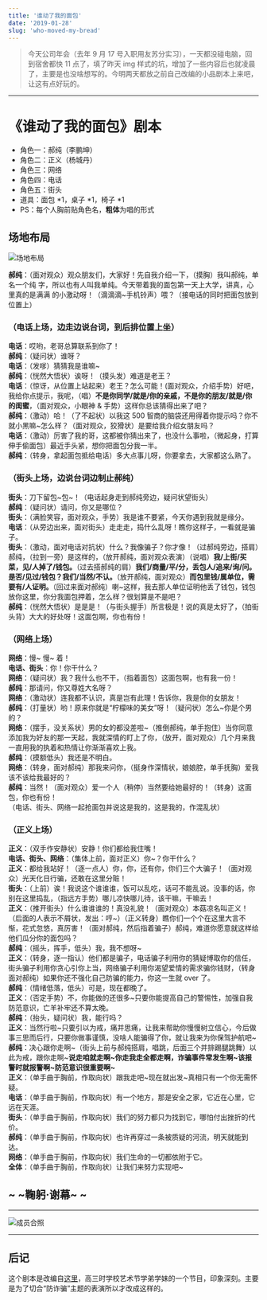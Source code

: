 ```yaml
---
title: '谁动了我的面包'
date: '2019-01-28'
slug: 'who-moved-my-bread'
---
```


> 今天公司年会（去年 9 月 17 号入职用友苏分实习），一天都没碰电脑，回到宿舍都快 11 点了，填了昨天 img 样式的坑，增加了一些内容后也就凌晨了，主要是也没啥想写的。今明两天都放之前自己改编的小品剧本上来吧，让这有点好玩的。  

----

# 《谁动了我的面包》剧本

- 角色一：郝纯（李鹏坤）
- 角色二：正义（杨城丹）
- 角色三：网络
- 角色四：电话
- 角色五：街头
- 道具：面包 *1，桌子 *1，椅子 *1
- PS：每个人胸前贴角色名，**粗体**为唱的形式  

## 场地布局

![场地布局](https://zsdycs.sirv.com/lipk.org/2019-01-28-who-moved-my-bread.png)  

**郝纯**：（面对观众）观众朋友们，大家好！先自我介绍一下，（摸胸）我叫郝纯，单名一个纯
字，所以也有人叫我单纯。今天带着我的面包第一天上大学，讲真，心里真的是满满
的小激动呀！（滴滴滴~手机铃声）喂？（接电话的同时把面包放到位置上）

### （电话上场，边走边说台词，到后排位置上坐）

**电话**：哎哟，老哥总算联系到你了！  
**郝纯**：（疑问状）谁呀？  
**电话**：（发嗲）猜猜我是谁嘛~  
**郝纯**：（恍然大悟状）诶呀！（摸头发）难道是老王？  
**电话**：（惊讶，从位置上站起来）老王？怎么可能！(面对观众，介绍手势）好吧，我给你点提示，我呢，（唱）**不是你同学/就是/你的亲戚，不是你的朋友/就是/你的闺蜜**，（面对观众，小眼神 & 手势）这样你总该猜得出来了吧？  
**郝纯**：（激动）哈！（了不起状）以我这 500 智商的脑袋还用得着你提示吗？你不就小黑嘛~怎么样？（面对观众，狡猾状）是要给我介绍女朋友吗？  
**电话**：（激动）厉害了我的哥，这都被你猜出来了，也没什么事啦，（微起身，打算伸手偷面包）最近手头紧，想你把面包分我一半。  
**郝纯**：（转身，拿起面包抵给电话）多大点事儿呀，你要拿去，大家都这么熟了。

### （街头上场，边说台词边制止郝纯）

**街头**：刀下留包~包~！（电话起身走到郝纯旁边，疑问状望街头）  
**郝纯**：（疑问状）请问，你又是哪位？  
**街头**：（满脸笑容，面对观众，手势）我是谁不要紧，今天你遇到我就是缘分。  
**电话**：（从旁边出来，面对街头）走走走，捣什么乱呀！瞧你这样子，一看就是骗子。  
**街头**：（激动，面对电话对抗状）什么？我像骗子？你才像！（过郝纯旁边，搭肩）郝纯，（拉到一旁）是这样的，（放开郝纯，面对观众表演）（说唱）**我/上街/买菜，见/人掉了/钱包。**（过去搭郝纯的肩）**我们/商量/平/分，丢包人/追来/询/问。是否/见过/钱包？我们/当然/不认。**（放开郝纯，面对观众）**而包里钱/属单位，需要有/人证明。**（回过来面对郝纯）喇~这样，我去那人单位证明他丢了钱包，钱包放你这里，你分我面包押着，怎么样？很划算是不是吧？  
**郝纯**：（恍然大悟状）是是是！（与街头握手）所言极是！说的真是太好了，（拍街头背）大大的好处呀！这面包啊，你也有份！

### （网络上场）

**网络**：慢~ 慢~ 着！  
**电话、街头**：你！你干什么？  
**网络**：（疑问状）我？我什么也不干，（指着面包）这面包啊，也有我一份！  
**郝纯**：那请问，你又尊姓大名呀？  
**网络**：（激动状）连我都不认识，真是岂有此理！告诉你，我是你的女朋友！  
**郝纯**：（打量状）哟！原来你就是“柠檬味的美女”呀！（疑问状）怎么~你是个男的？  
**网络**：（摆手，没关系状）男的女的都没差啦~（推倒郝纯，单手抱住）当你同意添加我为好友的那一天起，我就深情的盯上了你，（放开，面对观众）几个月来我一直用我的执着和热情让你渐渐喜欢上我。  
**郝纯**：（摸额低头）我还是不明白。  
**网络**：（转身，面对郝纯）那我来问你，（挺身作深情状，娘娘腔，单手抚胸）爱我该不该给我最好的？  
**郝纯**：当然！（面对观众）爱一个人（稍停）当然要给她最好的！（转身）这面包，你也有份！  
（电话、街头、网络一起抢面包并说这是我的，这是我的，作混乱状）

### （正义上场）

**正义**：（双手作安静状）安静！你们都给我住嘴！  
**电话、街头、网络**：（集体上前，面对正义）你~？你干什么？  
**正义**：都给我站好！（逐一点人）你，你，还有你，你们三个大骗子！（面对观众）光天化日行骗，还敢在这里分赃！  
**街头**：（上前）诶！我说这个谁谁谁，饭可以乱吃，话可不能乱说。没事的话，你别在这里捣乱，（指远方手势）哪儿凉快哪儿待，该干嘛，干嘛去！  
**正义**：（推开街头）什么谁谁谁的！真没礼貌！（面对观众）本菇凉名叫正义！  （后面的人表示不屑状，发出：哼~）（正义转身）瞧你们一个个在这里大言不惭，花式忽悠，真厉害！（面对郝纯，然后指着骗子）郝纯，难道你愿意就这样给他们瓜分你的面包吗？  
**郝纯**：（摇头，挥手，低头）我，我不想呀~  
**正义**：（转身，逐一指认）他们都是骗子，电话骗子利用你的猜疑博取你的信任，街头骗子利用你贪心引你上当，网络骗子利用你渴望爱情的需求骗你钱财，（转身面对郝纯）如果你还不强化自己防骗的能力，你这一生就 over 了。  
**郝纯**：（情绪低落，低头）可是，现在都晚了。  
**正义**：（否定手势）不，你能做的还很多~只要你能提高自己的警惕性，加强自我防范意识，亡羊补牢还不算太晚。  
**郝纯**：（抬头，疑问状）我，能行吗？  
**正义**：当然行啦~只要引以为戒，痛并思痛，让我来帮助你慢慢树立信心，今后做事三思而后行，只要你做事谨慎，没啥人能骗得了你，就让我来为你保驾护航吧~  
**郝纯**：决心跟你走啊~（街头上前与郝纯搭肩，唱跳，后面三个并排踢腿跳舞）以此为戒，跟你走啊~**说走咱就走啊~你走我走全都走啊，诈骗事件常发生啊~该报警时就报警啊~防范意识很重要啊~**  
**正义**：（单手曲于胸前，作取向状）跟我走吧~现在就出发~真相只有一个你无需怀疑。  
**电话**：（单手曲于胸前，作取向状）有一个地方，那是安全之家，它近在心里，它远在天涯。  
**街头**：（单手曲于胸前，作取向状）我们的努力都只为找到它，哪怕付出挫折的代价。  
**郝纯**：（单手曲于胸前，作取向状）也许再穿过一条被质疑的河流，明天就能到达。  
**网络**：（单手曲于胸前，作取向状）我们生命的一切都依附于它。  
**全体**：（单手曲于胸前，作取向状）让我们来努力实现吧~

## ~ ~鞠躬·谢幕~ ~

----
![成员合照](https://zsdycs.sirv.com/lipk.org/2019-01-28-who-moved-my-bread-2.png)  

----

## 后记

这个剧本是改编自[这里](https://v.youku.com/v_show/id_XMTU1OTMwMjYyNA==.html?spm=a2h0k.11417342.soresults.dtitle)，高三时学校艺术节学弟学妹的一个节目，印象深刻。主要是为了切合“防诈骗”主题的表演所以才改成这样的。
